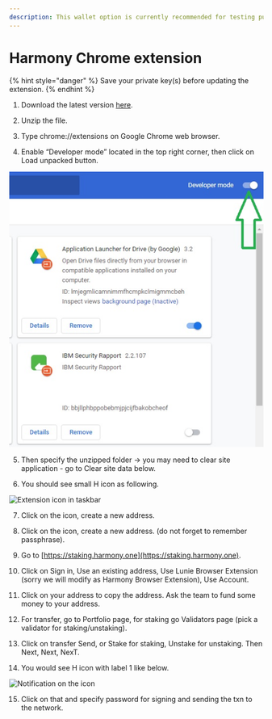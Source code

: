 ```yaml
---
description: This wallet option is currently recommended for testing purposes
---
```


# Harmony Chrome extension

{% hint style="danger" %}
Save your private key\(s\) before updating the extension.
{% endhint %}

1. Download the latest version [here](https://github.com/harmony-one/staking-dashboard/raw/master/extension_versions/0.0.10.zip).

2. Unzip the file.

3. Type chrome://extensions on Google Chrome web browser.

4. Enable “Developer mode” located in the top right corner, then click on Load unpacked button.

![Activating the Developer mode](../.gitbook/assets/developer_mode.jpg)

5. Then specify the unzipped folder → you may need to clear site application - go to Clear site data below.

6. You should see small H icon as following.

![Extension icon in taskbar](https://lh5.googleusercontent.com/QmPyhz1K8kErXosXuv1RIV8ur6zGPSoMDkqONVzPgM0UvGnNtyAUNehQeclKNz4fLq3VB-d47s27kilEQjRNfLN4VK2opts1Sozd1_W9YhceuIzoDiCtqfkigtxPYzfJzQEQ13lx)

7. Click on the icon, create a new address.

8. Click on the icon, create a new address. \(do not forget to remember passphrase\).

9. Go to [https://staking.harmony.one](https://staking.harmony.one).

10. Click on Sign in, Use an existing address, Use Lunie Browser Extension \(sorry we will modify as Harmony Browser Extension\), Use Account.

11. Click on your address to copy the address. Ask the team to fund some money to your address.

12. For transfer, go to Portfolio page, for staking go Validators page \(pick a validator for staking/unstaking\).

13. Click on transfer Send, or Stake for staking, Unstake for unstaking. Then Next, Next, NexT.

14. You would see H icon with label 1 like below.

![Notification on the icon](https://lh5.googleusercontent.com/MyGOtSPQFFRzcl2f8VXfhuDlOoVN4SI-nLkPZH2fPxykzKUpGegNoz6ZICegqWlIDSWLpYPNSBve0vpvDhvfIQszptyMjE9r5Z3mC5gCBb4iDvJrHp3S_d8rB1hFcvxlalXUAHkI)

15. Click on that and specify password for signing and sending the txn to the network.

